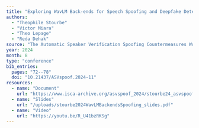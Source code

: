 ```yaml
---
title: "Exploring WavLM Back-ends for Speech Spoofing and Deepfake Detection"
authors:
  - "Theophile Stourbe"
  - "Victor Miara"
  - "Theo Lepage"
  - "Reda Dehak"
source: "The Automatic Speaker Verification Spoofing Countermeasures Workshop (ASVspoof 2024)"
year: 2024
month: 8
type: "conference"
bib_entries:
  pages: "72--78"
  doi: "10.21437/ASVspoof.2024-11"
resources:
  - name: "Document"
    url: "https://www.isca-archive.org/asvspoof_2024/stourbe24_asvspoof.pdf"
  - name: "Slides"
    url: "/uploads/stourbe2024WavLMBackendsSpoofing_slides.pdf"
  - name: "Video"
    url: "https://youtu.be/R_U41bzRKSg"
---
```


